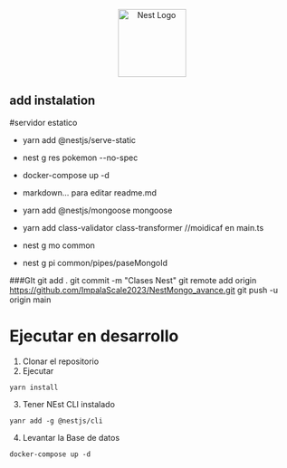 <p align="center">
  <a href="http://nestjs.com/" target="blank"><img src="https://nestjs.com/img/logo-small.svg" width="120" alt="Nest Logo" /></a>
</p>

## add instalation
#servidor estatico
  - yarn add @nestjs/serve-static
  - nest g res pokemon --no-spec
  - docker-compose up -d

  - markdown... para editar readme.md

  - yarn add @nestjs/mongoose mongoose
  - yarn add class-validator class-transformer //moidicaf en main.ts
  - nest g mo common
  - nest g pi common/pipes/paseMongoId

  ###GIt
  git add .
  git commit -m "Clases Nest"
  git remote add origin https://github.com/ImpalaScale2023/NestMongo_avance.git
  git push -u origin main


# Ejecutar en desarrollo

1. Clonar el repositorio
2. Ejecutar
```
yarn install
```
3. Tener NEst CLI instalado
```
yanr add -g @nestjs/cli
```
4. Levantar la Base de datos
```
docker-compose up -d
```